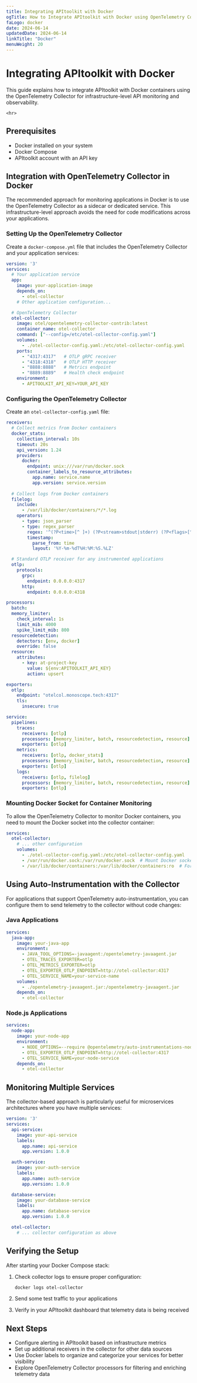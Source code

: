 ```yaml
---
title: Integrating APItoolkit with Docker
ogTitle: How to Integrate APItoolkit with Docker using OpenTelemetry Collector
faLogo: docker
date: 2024-06-14
updatedDate: 2024-06-14
linkTitle: "Docker"
menuWeight: 20
---
```


# Integrating APItoolkit with Docker

This guide explains how to integrate APItoolkit with Docker containers using the OpenTelemetry Collector for infrastructure-level API monitoring and observability.

```=html
<hr>
```

## Prerequisites

- Docker installed on your system
- Docker Compose
- APItoolkit account with an API key

## Integration with OpenTelemetry Collector in Docker

The recommended approach for monitoring applications in Docker is to use the OpenTelemetry Collector as a sidecar or dedicated service. This infrastructure-level approach avoids the need for code modifications across your applications.

### Setting Up the OpenTelemetry Collector

Create a `docker-compose.yml` file that includes the OpenTelemetry Collector and your application services:

```yaml
version: '3'
services:
  # Your application service
  app:
    image: your-application-image
    depends_on:
      - otel-collector
    # Other application configuration...

  # OpenTelemetry Collector
  otel-collector:
    image: otel/opentelemetry-collector-contrib:latest
    container_name: otel-collector
    command: ["--config=/etc/otel-collector-config.yaml"]
    volumes:
      - ./otel-collector-config.yaml:/etc/otel-collector-config.yaml
    ports:
      - "4317:4317"   # OTLP gRPC receiver
      - "4318:4318"   # OTLP HTTP receiver
      - "8888:8888"   # Metrics endpoint
      - "8889:8889"   # Health check endpoint
    environment:
      - APITOOLKIT_API_KEY=YOUR_API_KEY
```

### Configuring the OpenTelemetry Collector

Create an `otel-collector-config.yaml` file:

```yaml
receivers:
  # Collect metrics from Docker containers
  docker_stats:
    collection_interval: 10s
    timeout: 20s
    api_version: 1.24
    providers:
      docker:
        endpoint: unix:///var/run/docker.sock
        container_labels_to_resource_attributes:
          app.name: service.name
          app.version: service.version
  
  # Collect logs from Docker containers
  filelog:
    include:
      - /var/lib/docker/containers/*/*.log
    operators:
      - type: json_parser
      - type: regex_parser
        regex: '^(?P<time>[^ ]+) (?P<stream>stdout|stderr) (?P<flags>[^ ]*) (?P<content>.*)$'
        timestamp:
          parse_from: time
          layout: '%Y-%m-%dT%H:%M:%S.%LZ'

  # Standard OTLP receiver for any instrumented applications
  otlp:
    protocols:
      grpc:
        endpoint: 0.0.0.0:4317
      http:
        endpoint: 0.0.0.0:4318

processors:
  batch:
  memory_limiter:
    check_interval: 1s
    limit_mib: 4000
    spike_limit_mib: 800
  resourcedetection:
    detectors: [env, docker]
    override: false
  resource:
    attributes:
      - key: at-project-key
        value: ${env:APITOOLKIT_API_KEY}
        action: upsert

exporters:
  otlp:
    endpoint: "otelcol.monoscope.tech:4317"
    tls:
      insecure: true

service:
  pipelines:
    traces:
      receivers: [otlp]
      processors: [memory_limiter, batch, resourcedetection, resource]
      exporters: [otlp]
    metrics:
      receivers: [otlp, docker_stats]
      processors: [memory_limiter, batch, resourcedetection, resource]
      exporters: [otlp]
    logs:
      receivers: [otlp, filelog]
      processors: [memory_limiter, batch, resourcedetection, resource]
      exporters: [otlp]
```

### Mounting Docker Socket for Container Monitoring

To allow the OpenTelemetry Collector to monitor Docker containers, you need to mount the Docker socket into the collector container:

```yaml
services:
  otel-collector:
    # ... other configuration
    volumes:
      - ./otel-collector-config.yaml:/etc/otel-collector-config.yaml
      - /var/run/docker.sock:/var/run/docker.sock  # Mount Docker socket
      - /var/lib/docker/containers:/var/lib/docker/containers:ro  # For container logs
```

## Using Auto-Instrumentation with the Collector

For applications that support OpenTelemetry auto-instrumentation, you can configure them to send telemetry to the collector without code changes:

### Java Applications

```yaml
services:
  java-app:
    image: your-java-app
    environment:
      - JAVA_TOOL_OPTIONS=-javaagent:/opentelemetry-javaagent.jar
      - OTEL_TRACES_EXPORTER=otlp
      - OTEL_METRICS_EXPORTER=otlp
      - OTEL_EXPORTER_OTLP_ENDPOINT=http://otel-collector:4317
      - OTEL_SERVICE_NAME=your-service-name
    volumes:
      - ./opentelemetry-javaagent.jar:/opentelemetry-javaagent.jar
    depends_on:
      - otel-collector
```

### Node.js Applications

```yaml
services:
  node-app:
    image: your-node-app
    environment:
      - NODE_OPTIONS=--require @opentelemetry/auto-instrumentations-node/register
      - OTEL_EXPORTER_OTLP_ENDPOINT=http://otel-collector:4317
      - OTEL_SERVICE_NAME=your-node-service
    depends_on:
      - otel-collector
```

## Monitoring Multiple Services

The collector-based approach is particularly useful for microservices architectures where you have multiple services:

```yaml
version: '3'
services:
  api-service:
    image: your-api-service
    labels:
      app.name: api-service
      app.version: 1.0.0

  auth-service:
    image: your-auth-service
    labels:
      app.name: auth-service
      app.version: 1.0.0

  database-service:
    image: your-database-service
    labels:
      app.name: database-service
      app.version: 1.0.0

  otel-collector:
    # ... collector configuration as above
```

## Verifying the Setup

After starting your Docker Compose stack:

1. Check collector logs to ensure proper configuration:
   ```bash
   docker logs otel-collector
   ```

2. Send some test traffic to your applications

3. Verify in your APItoolkit dashboard that telemetry data is being received

## Next Steps

- Configure alerting in APItoolkit based on infrastructure metrics
- Set up additional receivers in the collector for other data sources
- Use Docker labels to organize and categorize your services for better visibility
- Explore OpenTelemetry Collector processors for filtering and enriching telemetry data